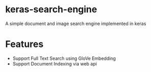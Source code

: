 # keras-search-engine

A simple document and image search engine implemented in keras

# Features

* Support Full Text Search using GloVe Embedding
* Support Document Indexing via web api

